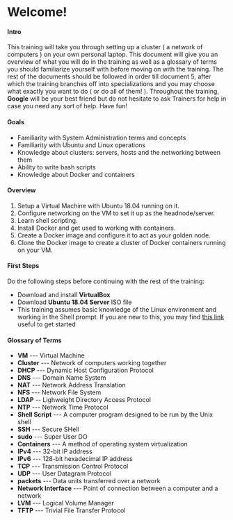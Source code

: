 # Welcome!

#### Intro
This training will take you through setting up a cluster ( a network of computers ) on your own personal laptop. This document will give you an overview of what you will do in the training as well as a glossary of terms you should familiarize yourself with before moving on with the training. The rest of the documents should be followed in order till document 5, after which the training branches off into specializations and you may choose what exactly you want to do ( or do all of them! ). Throughout the training, **Google** will be your best friend but do not hesitate to ask Trainers for help in case you need any sort of help. Have fun!

#### Goals
* Familiarity with System Administration terms and concepts
* Familiarity with Ubuntu and Linux operations
* Knowledge about clusters: servers, hosts and the networking between them
* Ability to write bash scripts
* Knowledge about Docker and containers


#### Overview
1. Setup a Virtual Machine with Ubuntu 18.04 running on it.
2. Configure networking on the VM to set it up as the headnode/server.
3. Learn shell scripting.
4. Install Docker and get used to working with containers.
5. Create a Docker image and configure it to act as your golden node.
6. Clone the Docker image to create a cluster of Docker containers running on your VM.

#### First Steps
Do the following steps before continuing with the rest of the training:
* Download and install **VirtualBox**
* Download **Ubuntu 18.04 Server** ISO file
* This training assumes basic knowledge of the Linux environment and working in the Shell prompt. If you are new to this, you may find [this link](https://web.archive.org/web/20180104184520/http://linuxcommand.org/lc3_lts0010.php) useful to get started

#### Glossary of Terms
* **VM** --- Virtual Machine
* **Cluster** --- Network of computers working together
* **DHCP** --- Dynamic Host Configuration Protocol
* **DNS** --- Domain Name System
* **NAT** --- Network Address Translation
* **NFS** --- Network File System
* **LDAP** -- Lighweight Directory Access Protocol
* **NTP** --- Network Time Protocol
* **Shell Script** --- A computer program designed to be run by the Unix shell
* **SSH** --- Secure SHell
* **sudo** --- Super User DO
* **Containers** --- A method of operating system virtualization
* **IPv4** --- 32-bit IP address
* **IPv6** --- 128-bit hexadecimal IP address
* **TCP** --- Transmission Control Protocol
* **UDP** --- User Datagram Protocol
* **packets** --- Data units transferred over a network
* **Network Interface** --- Point of connection between a computer and a network
* **LVM** --- Logical Volume Manager
* **TFTP** --- Trivial File Transfer Protocol
